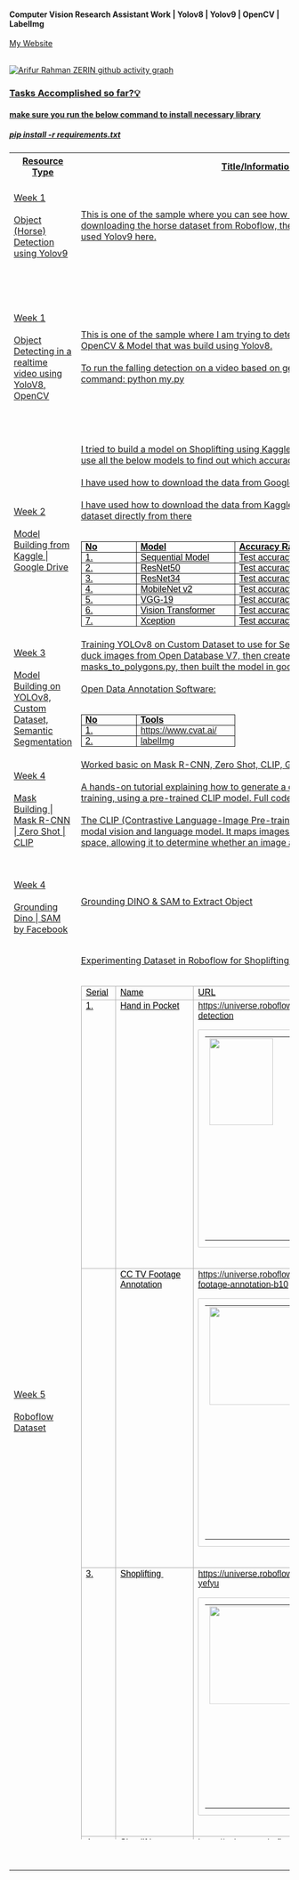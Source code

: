 #### Computer Vision Research Assistant Work | Yolov8 | Yolov9 | OpenCV | LabelImg 

<a href = "https://www.arzerin.com/">My Website<br><br>


![Arifur Rahman ZERIN github activity graph](https://github-readme-activity-graph.vercel.app/graph?username=arzerin&bg_color=FFFFFF&color=111F68&line=111F68)

<h3>Tasks Accomplished so far?💡</h3>

<h4>make sure you run the below command to install necessary library</h4>
<h5>pip install -r requirements.txt</h5>
<table width="100%">
    <tr>
        <th>Resource Type</th>
        <th width="60%">Title/Information/CodeLink</th>
        <th>Link</th>
    </tr>
    <tr>
        <td>Week 1 <br/><br/> Object (Horse) Detection using Yolov9</td>
        <td  width="60%">This is one of the sample where you can see how I am trying to detect horses after downloading the horse dataset from Roboflow, then finding the horses in the video. I have used Yolov9 here.</td>
        <td>
            Google Colab <a href="https://colab.research.google.com/drive/1OvNOCwxixmEqlUH4Q4O2Q04q6nQtt4Qp?usp=sharing">Online</a> | <a href="week1/yolov9_object(horse)_detection.ipynb">Local</a> <br/><br/>
            <a href="https://universe.roboflow.com/saban-ne0tf/horse-jehyp">Roboflow Dataset of Horse</a>    
        </td>
    </tr>

   <tr>
        <td>Week 1 <br/><br/> Object Detecting in a realtime video using YoloV8, OpenCV</td>
        <td  width="60%">
                This is one of the sample where I am trying to detect falling person in a realtime video using OpenCV & Model that was build using Yolov8. <br/><br/>
                To run the falling detection on a video based on generated model you wil have to run the command: python my.py
        </td>
        <td>
            Google Colab <a href="https://colab.research.google.com/drive/1T0iTyWsMz6o_43sQhm3EvqVykpELRUDJ?usp=sharing"> Online </a> | <a href="week1/yolov8_person_fall_detection.ipynb"> Local </a> <br/><br/>
            <a href="https://universe.roboflow.com/roboflow-universe-projects/fall-detection-ca3o8">Roboflow Dataset of Falling Person </a>    <br/><br/>
            <a href="week1/my.py">python my.py</a><br/><br/>
            <a href="week1/fall.mp4">Falling Video</a>
        </td>
    </tr>
    <tr>
        <td>Week 2 <br/><br/> Model Building from Kaggle | Google Drive</td>
        <td  width="60%">
            I tried to build a model on Shoplifting using Kaggle UCF crime dataset on Shoplifting, I tried to use all the below models to find out which accuracy is good enough. <br/> <br/>
            I have used how to download the data from Google Drive if applicable. <br/> <br/>
            I have used how to download the data from Kaggle also to Google Colab as well to load the dataset directly from there <br/> <br/>
            <table style="border-collapse:collapse; border-spacing:0px; box-sizing:border-box"><tbody><tr><td style="border-width:1pt; border-style:solid; border-color:initial; padding:0in 5.4pt; vertical-align:top; width:62.75pt"><div style="margin:0in; font-family:Aptos,Aptos_EmbeddedFont,Aptos_MSFontService,Calibri,Helvetica,sans-serif; font-size:12pt; color:rgb(0,0,0)"><b>No</b></div></td><td style="border-top:1pt solid; border-right:1pt solid; border-bottom:1pt solid; padding:0in 5.4pt; vertical-align:top; width:121.5pt"><div style="margin:0in; font-family:Aptos,Aptos_EmbeddedFont,Aptos_MSFontService,Calibri,Helvetica,sans-serif; font-size:12pt; color:rgb(0,0,0)"><b>Model</b></div></td><td style="border-top:1pt solid; border-right:1pt solid; border-bottom:1pt solid; padding:0in 5.4pt; vertical-align:top; width:230.6pt"><div style="margin:0in; font-family:Aptos,Aptos_EmbeddedFont,Aptos_MSFontService,Calibri,Helvetica,sans-serif; font-size:12pt; color:rgb(0,0,0)"><b>Accuracy Rate</b></div></td></tr><tr><td style="border-right:1pt solid; border-bottom:1pt solid; border-left:1pt solid; padding:0in 5.4pt; vertical-align:top; width:62.75pt"><div style="margin:0in; font-family:Aptos,Aptos_EmbeddedFont,Aptos_MSFontService,Calibri,Helvetica,sans-serif; font-size:12pt; color:rgb(0,0,0)">1.</div></td><td style="border-right:1pt solid; border-bottom:1pt solid; padding:0in 5.4pt; vertical-align:top; width:121.5pt"><div style="margin:0in; font-family:Aptos,Aptos_EmbeddedFont,Aptos_MSFontService,Calibri,Helvetica,sans-serif; font-size:12pt; color:rgb(0,0,0)">Sequential Model</div></td><td style="border-right:1pt solid; border-bottom:1pt solid; padding:0in 5.4pt; vertical-align:top; width:230.6pt"><div style="margin:0in; font-family:Aptos,Aptos_EmbeddedFont,Aptos_MSFontService,Calibri,Helvetica,sans-serif; font-size:12pt; color:rgb(0,0,0)">Test accuracy: 0.5289999842643738</div></td></tr><tr><td style="border-right:1pt solid; border-bottom:1pt solid; border-left:1pt solid; padding:0in 5.4pt; vertical-align:top; width:62.75pt"><div style="margin:0in; font-family:Aptos,Aptos_EmbeddedFont,Aptos_MSFontService,Calibri,Helvetica,sans-serif; font-size:12pt; color:rgb(0,0,0)">2.</div></td><td style="border-right:1pt solid; border-bottom:1pt solid; padding:0in 5.4pt; vertical-align:top; width:121.5pt"><div style="margin:0in; font-family:Aptos,Aptos_EmbeddedFont,Aptos_MSFontService,Calibri,Helvetica,sans-serif; font-size:12pt; color:rgb(0,0,0)">ResNet50</div></td><td style="border-right:1pt solid; border-bottom:1pt solid; padding:0in 5.4pt; vertical-align:top; width:230.6pt"><div style="margin:0in; font-family:Aptos,Aptos_EmbeddedFont,Aptos_MSFontService,Calibri,Helvetica,sans-serif; font-size:12pt; color:rgb(0,0,0)">Test accuracy: 0.7480230331420898</div></td></tr><tr><td style="border-right:1pt solid; border-bottom:1pt solid; border-left:1pt solid; padding:0in 5.4pt; vertical-align:top; width:62.75pt"><div style="margin:0in; font-family:Aptos,Aptos_EmbeddedFont,Aptos_MSFontService,Calibri,Helvetica,sans-serif; font-size:12pt; color:rgb(0,0,0)">3.</div></td><td style="border-right:1pt solid; border-bottom:1pt solid; padding:0in 5.4pt; vertical-align:top; width:121.5pt"><div style="margin:0in; font-family:Aptos,Aptos_EmbeddedFont,Aptos_MSFontService,Calibri,Helvetica,sans-serif; font-size:12pt; color:rgb(0,0,0)">ResNet34</div></td><td style="border-right:1pt solid; border-bottom:1pt solid; padding:0in 5.4pt; vertical-align:top; width:230.6pt"><div style="margin:0in; font-family:Aptos,Aptos_EmbeddedFont,Aptos_MSFontService,Calibri,Helvetica,sans-serif; font-size:12pt; color:rgb(0,0,0)">Test accuracy: 0.9029507040977478</div></td></tr><tr><td style="border-right:1pt solid; border-bottom:1pt solid; border-left:1pt solid; padding:0in 5.4pt; vertical-align:top; width:62.75pt"><div style="margin:0in; font-family:Aptos,Aptos_EmbeddedFont,Aptos_MSFontService,Calibri,Helvetica,sans-serif; font-size:12pt; color:rgb(0,0,0)">4.</div></td><td style="border-right:1pt solid; border-bottom:1pt solid; padding:0in 5.4pt; vertical-align:top; width:121.5pt"><div style="margin:0in; font-family:Aptos,Aptos_EmbeddedFont,Aptos_MSFontService,Calibri,Helvetica,sans-serif; font-size:12pt; color:rgb(0,0,0)">MobileNet v2</div></td><td style="border-right:1pt solid; border-bottom:1pt solid; padding:0in 5.4pt; vertical-align:top; width:230.6pt"><div style="margin:0in; font-family:Aptos,Aptos_EmbeddedFont,Aptos_MSFontService,Calibri,Helvetica,sans-serif; font-size:12pt; color:rgb(0,0,0)">Test accuracy: 0.8169498443603516</div></td></tr><tr><td style="border-right:1pt solid; border-bottom:1pt solid; border-left:1pt solid; padding:0in 5.4pt; vertical-align:top; width:62.75pt"><div style="margin:0in; font-family:Aptos,Aptos_EmbeddedFont,Aptos_MSFontService,Calibri,Helvetica,sans-serif; font-size:12pt; color:rgb(0,0,0)">5.</div></td><td style="border-right:1pt solid; border-bottom:1pt solid; padding:0in 5.4pt; vertical-align:top; width:121.5pt"><div style="margin:0in; font-family:Aptos,Aptos_EmbeddedFont,Aptos_MSFontService,Calibri,Helvetica,sans-serif; font-size:12pt; color:rgb(0,0,0)">VGG-19</div></td><td style="border-right:1pt solid; border-bottom:1pt solid; padding:0in 5.4pt; vertical-align:top; width:230.6pt"><div style="margin:0in; font-family:Aptos,Aptos_EmbeddedFont,Aptos_MSFontService,Calibri,Helvetica,sans-serif; font-size:12pt; color:rgb(0,0,0)">Test accuracy: 0.8642555475234985</div></td></tr><tr><td style="border-right:1pt solid; border-bottom:1pt solid; border-left:1pt solid; padding:0in 5.4pt; vertical-align:top; width:62.75pt"><div style="margin:0in; font-family:Aptos,Aptos_EmbeddedFont,Aptos_MSFontService,Calibri,Helvetica,sans-serif; font-size:12pt; color:rgb(0,0,0)">6.</div></td><td style="border-right:1pt solid; border-bottom:1pt solid; padding:0in 5.4pt; vertical-align:top; width:121.5pt"><div style="margin:0in; font-family:Aptos,Aptos_EmbeddedFont,Aptos_MSFontService,Calibri,Helvetica,sans-serif; font-size:12pt; color:rgb(0,0,0)">Vision Transformer</div></td><td style="border-right:1pt solid; border-bottom:1pt solid; padding:0in 5.4pt; vertical-align:top; width:230.6pt"><div style="margin:0in; font-family:Aptos,Aptos_EmbeddedFont,Aptos_MSFontService,Calibri,Helvetica,sans-serif; font-size:12pt; color:rgb(0,0,0)">Test accuracy: 0.6870043873786926</div></td></tr><tr><td style="border-right:1pt solid; border-bottom:1pt solid; border-left:1pt solid; padding:0in 5.4pt; vertical-align:top; width:62.75pt"><div style="margin:0in; font-family:Aptos,Aptos_EmbeddedFont,Aptos_MSFontService,Calibri,Helvetica,sans-serif; font-size:12pt; color:rgb(0,0,0)">7.</div></td><td style="border-right:1pt solid; border-bottom:1pt solid; padding:0in 5.4pt; vertical-align:top; width:121.5pt"><div style="margin:0in; font-family:Aptos,Aptos_EmbeddedFont,Aptos_MSFontService,Calibri,Helvetica,sans-serif; font-size:12pt; color:rgb(0,0,0)">Xception</div></td><td style="border-right:1pt solid; border-bottom:1pt solid; padding:0in 5.4pt; vertical-align:top; width:230.6pt"><div style="margin:0in; font-family:Aptos,Aptos_EmbeddedFont,Aptos_MSFontService,Calibri,Helvetica,sans-serif; font-size:12pt; color:rgb(0,0,0)">Test accuracy: 0.8287661075592041</div></td></tr></tbody></table>
        </td>
        <td>
            Google Colab <a href="https://colab.research.google.com/drive/1UmGxudtekoUtW5GMG2hoqPmG9KnE2kPz?usp=sharing">Online</a> |  <a href="week2/person_picking_up2.ipynb"> Local </a> <br/><br/>
            <a href="https://www.kaggle.com/datasets/odins0n/ucf-crime-dataset">Kaggle Dataset</a>    
        </td>
    </tr>
    <tr>
        <td>Week 3 <br/><br/> Model Building on YOLOv8, Custom Dataset, Semantic Segmentation</td>
        <td  width="60%">
                Training YOLOv8 on Custom Dataset to use for Semantic Segmentation, tried to download all duck images from Open Database V7, 
                then created label from mask datasets using <a href="week3/masks_to_polygons.py">masks_to_polygons.py</a>, then built the model in google colab <br/><br/>
            Open Data Annotation Software: <br/> <br/>
            <table style="border-collapse:collapse; border-spacing:0px; box-sizing:border-box"><tbody><tr><td style="border-width:1pt; border-style:solid; border-color:initial; padding:0in 5.4pt; vertical-align:top; width:62.75pt"><div style="margin:0in; font-family:Aptos,Aptos_EmbeddedFont,Aptos_MSFontService,Calibri,Helvetica,sans-serif; font-size:12pt; color:rgb(0,0,0)"><b>No</b></div></td><td style="border-top:1pt solid; border-right:1pt solid; border-bottom:1pt solid; padding:0in 5.4pt; vertical-align:top; width:121.5pt"><div style="margin:0in; font-family:Aptos,Aptos_EmbeddedFont,Aptos_MSFontService,Calibri,Helvetica,sans-serif; font-size:12pt; color:rgb(0,0,0)"><b>Tools</b></div></td></tr><tr><td style="border-right:1pt solid; border-bottom:1pt solid; border-left:1pt solid; padding:0in 5.4pt; vertical-align:top; width:62.75pt"><div style="margin:0in; font-family:Aptos,Aptos_EmbeddedFont,Aptos_MSFontService,Calibri,Helvetica,sans-serif; font-size:12pt; color:rgb(0,0,0)">1.</div></td><td style="border-right:1pt solid; border-bottom:1pt solid; padding:0in 5.4pt; vertical-align:top; width:121.5pt"><div style="margin:0in; font-family:Aptos,Aptos_EmbeddedFont,Aptos_MSFontService,Calibri,Helvetica,sans-serif; font-size:12pt; color:rgb(0,0,0)"><a href="https://www.cvat.ai/">https://www.cvat.ai/</a></div></td></tr><tr><td style="border-right:1pt solid; border-bottom:1pt solid; border-left:1pt solid; padding:0in 5.4pt; vertical-align:top; width:62.75pt"><div style="margin:0in; font-family:Aptos,Aptos_EmbeddedFont,Aptos_MSFontService,Calibri,Helvetica,sans-serif; font-size:12pt; color:rgb(0,0,0)">2.</div></td><td style="border-right:1pt solid; border-bottom:1pt solid; padding:0in 5.4pt; vertical-align:top; width:121.5pt"><div style="margin:0in; font-family:Aptos,Aptos_EmbeddedFont,Aptos_MSFontService,Calibri,Helvetica,sans-serif; font-size:12pt; color:rgb(0,0,0)"><a href="https://github.com/HumanSignal/labelImg">labelImg</a></div></td></tr></tr></tbody></table>
        </td>
        <td>
            Google Colab <a href="https://drive.google.com/file/d/1s6Y-_k_SrVg2h3vu_Y2FpTFsdmka_dNZ/view?usp=sharing">Online</a> | <a href="week3/Download_Data_Semantic_Segmentation_Open_Images_Dataset.ipynb"> Local </a> <br/><br/>
            <a href="https://storage.googleapis.com/openimages/web/index.html">Open Database V7 (duck)</a>    <br/><br/>
        </td>
    </tr>
    <tr>
        <td>Week 4 <br/><br/> Mask Building | Mask R-CNN | Zero Shot | CLIP</td>
        <td  width="60%">
            Worked basic on Mask R-CNN, Zero Shot, CLIP, Grounding Dino, SAM by Facebook.<br/> <br/>
            A hands-on tutorial explaining how to generate a custom Zero-Shot image classifier without training, using a pre-trained CLIP model. Full code included.<br/><br/>
            The CLIP (Contrastive Language-Image Pre-training) model, developed by OpenAI, is a multi-modal vision and language model. It maps images and text descriptions to the same latent space, allowing it to determine whether an image and description match.<br/><br/>
        </td>
        <td>
            <a href="https://colab.research.google.com/drive/1FnQXx6vtefS59mYi_TrEgc9NlvnfLoSR?usp=sharing">Google Colab  Online</a><br/><br/>  <a href="week4/ZeroShot_Clip.ipynb">Google Colab Local</a> <br/><br/>
        </td>
    </tr>
    <tr>
        <td>Week 4 <br/><br/> Grounding Dino | SAM by Facebook</td>
        <td  width="60%">
            Grounding DINO & SAM to Extract Object<br/><br/>
        </td>
        <td>
            <a href="https://colab.research.google.com/drive/1SrpPs9YkNWnt7vZFM0VPUYgTdW3KRyPf?usp=sharing">Google Colab Online</a><br/><br/>  <a href="week4/MyGrounding_DINO_&_SAM_to_Extract_Object.ipynb">Google Colab Local</a> <br/><br/>
        </td>
    </tr>
    <tr>
        <td>Week 5 <br/><br/> Roboflow Dataset</td>
        <td  width="60%">
            Experimenting Dataset in Roboflow for Shoplifting Project <br/><br/>
            <table style="width: 716.992px; height: 1569px; box-sizing: border-box; border-collapse: collapse; border-spacing: 0px; transform: scale(0.977685, 0.977685); transform-origin: left top;" data-editing-info="{&quot;topBorderColor&quot;:&quot;#ABABAB&quot;,&quot;bottomBorderColor&quot;:&quot;#ABABAB&quot;,&quot;verticalBorderColor&quot;:&quot;#ABABAB&quot;,&quot;hasHeaderRow&quot;:false,&quot;hasFirstColumn&quot;:false,&quot;hasBandedRows&quot;:false,&quot;hasBandedColumns&quot;:false,&quot;bgColorEven&quot;:null,&quot;bgColorOdd&quot;:&quot;#ABABAB20&quot;,&quot;headerRowColor&quot;:&quot;#ABABAB&quot;,&quot;tableBorderFormat&quot;:0,&quot;verticalAlign&quot;:&quot;top&quot;}" id="x_table_0" min-scale="0.9776847977684798"><tbody><tr><td style="width:63.1562px; height:22.5px; border-width:1px; border-style:solid; border-color:rgb(171,171,171); vertical-align:top; word-break:break-word; box-sizing:border-box"><div style="font-family:Aptos,Aptos_EmbeddedFont,Aptos_MSFontService,Calibri,Helvetica,sans-serif; font-size:12pt; color:rgb(0,0,0)" class="x_elementToProof">Serial</div></td><td style="width:143.289px; height:22.5px; border-width:1px; border-style:solid; border-color:rgb(171,171,171); vertical-align:top; word-break:break-word; box-sizing:border-box"><div style="font-family:Aptos,Aptos_EmbeddedFont,Aptos_MSFontService,Calibri,Helvetica,sans-serif; font-size:12pt; color:rgb(0,0,0)" class="x_elementToProof">Name</div></td><td style="width:509.547px; height:22.5px; border-width:1px; border-style:solid; border-color:rgb(171,171,171); vertical-align:top; word-break:break-word; box-sizing:border-box"><div style="font-family:Aptos,Aptos_EmbeddedFont,Aptos_MSFontService,Calibri,Helvetica,sans-serif; font-size:12pt; color:rgb(0,0,0)" class="x_elementToProof">URL</div></td></tr><tr><td style="width:63.1562px; height:385px; border-width:1px; border-style:solid; border-color:rgb(171,171,171); vertical-align:top; word-break:break-word; box-sizing:border-box"><div style="font-family:Aptos,Aptos_EmbeddedFont,Aptos_MSFontService,Calibri,Helvetica,sans-serif; font-size:12pt; color:rgb(0,0,0)" class="x_elementToProof">1.</div></td><td style="width:143.289px; height:385px; border-width:1px; border-style:solid; border-color:rgb(171,171,171); vertical-align:top; word-break:break-word; box-sizing:border-box"><div style="font-family:Aptos,Aptos_EmbeddedFont,Aptos_MSFontService,Calibri,Helvetica,sans-serif; font-size:12pt; color:rgb(0,0,0)" class="x_elementToProof">Hand in Pocket</div></td><td style="width:509.547px; height:385px; border-width:1px; border-style:solid; border-color:rgb(171,171,171); vertical-align:top; word-break:break-word; box-sizing:border-box"><div style="font-family:Aptos,Aptos_EmbeddedFont,Aptos_MSFontService,Calibri,Helvetica,sans-serif; font-size:12pt; color:rgb(0,0,0)" class="x_elementToProof"><a class="x_OWAAutoLink" id="LPlnk" data-auth="NotApplicable" rel="noopener noreferrer" target="_blank" href="https://universe.roboflow.com/amar-agnihotri/hand-in-pocket-detection" data-linkindex="0">https://universe.roboflow.com/amar-agnihotri/hand-in-pocket-detection</a></div><div class="x__Entity x__EType_OWALinkPreview x__EId_OWALinkPreview x__EReadonly_1"><div style="width: 100%; margin-top: 16px; margin-bottom: 16px; max-width: 800px; min-width: 424px; position: relative;" class="x_LPBorder839759" id="LPBorder_GTaHR0cHM6Ly91bml2ZXJzZS5yb2JvZmxvdy5jb20vYW1hci1hZ25paG90cmkvaGFuZC1pbi1wb2NrZXQtZGV0ZWN0aW9u"><table style="padding:12px 36px 12px 12px; width:100%; border-width:1px; border-style:solid; border-color:rgb(200,200,200); border-radius:2px" role="presentation" id="LPContainer839759"><tbody><tr style="border-spacing:0px" valign="top"><td><div style="margin-right: 12px; height: 160px; overflow: hidden; width: 240px; position: relative;" id="LPImageContainer839759"><a id="LPImageAnchor839759" data-auth="NotApplicable" rel="noopener noreferrer" target="_blank" href="https://universe.roboflow.com/amar-agnihotri/hand-in-pocket-detection" data-linkindex="1"><img style="display:block" width="117" height="160" alt="" id="LPThumbnailImageId839759" src="https://source.roboflow.com/jVesli0eaEMJA1DMIEJ0k6euuoq2/02T0fwTQ2EWnx6GysrGc/original.jpg" data-imagetype="External"></a></div></td><td style="width:100%"><div style="font-size:21px; font-weight:300; margin-right:8px; font-family:wf_segoe-ui_light,&quot;Segoe UI Light&quot;,&quot;Segoe WP Light&quot;,&quot;Segoe UI&quot;,&quot;Segoe WP&quot;,Tahoma,Arial,sans-serif; margin-bottom:12px" id="LPTitle839759"><a style="text-decoration:none" id="LPUrlAnchor839759" data-auth="NotApplicable" rel="noopener noreferrer" target="_blank" href="https://universe.roboflow.com/amar-agnihotri/hand-in-pocket-detection" data-linkindex="2">hand in pocket detection Object Detection Dataset and Pre-Trained Model by Amar Agnihotri</a></div><div style="font-size:14px; max-height:100px; color:rgb(102,102,102); font-family:wf_segoe-ui_normal,&quot;Segoe UI&quot;,&quot;Segoe WP&quot;,Tahoma,Arial,sans-serif; margin-bottom:12px; margin-right:8px; overflow:hidden" id="LPDescription839759">934 open source hand_in_pocket images plus a pre-trained hand in pocket detection model and API. Created by Amar Agnihotri</div><div style="font-size:14px; font-weight:400; color:rgb(166,166,166); font-family:wf_segoe-ui_normal,&quot;Segoe UI&quot;,&quot;Segoe WP&quot;,Tahoma,Arial,sans-serif" id="LPMetadata839759">universe.roboflow.com</div></td></tr></tbody></table></div></div><div style="font-family:Aptos,Aptos_EmbeddedFont,Aptos_MSFontService,Calibri,Helvetica,sans-serif; font-size:12pt; color:rgb(0,0,0)"><br></div></td></tr><tr><td style="width:63.1562px; height:445px; border-width:1px; border-style:solid; border-color:rgb(171,171,171); vertical-align:top; word-break:break-word; box-sizing:border-box"><div style="font-family:Aptos,Aptos_EmbeddedFont,Aptos_MSFontService,Calibri,Helvetica,sans-serif; font-size:12pt; color:rgb(0,0,0)"><br></div></td><td style="width:143.289px; height:445px; border-width:1px; border-style:solid; border-color:rgb(171,171,171); vertical-align:top; word-break:break-word; box-sizing:border-box"><div style="font-family:Aptos,Aptos_EmbeddedFont,Aptos_MSFontService,Calibri,Helvetica,sans-serif; font-size:12pt; color:rgb(0,0,0)" class="x_elementToProof">CC TV Footage Annotation</div></td><td style="width:509.547px; height:445px; border-width:1px; border-style:solid; border-color:rgb(171,171,171); vertical-align:top; word-break:break-word; box-sizing:border-box"><div style="font-family:Aptos,Aptos_EmbeddedFont,Aptos_MSFontService,Calibri,Helvetica,sans-serif; font-size:12pt; color:rgb(0,0,0)" class="x_elementToProof"><a class="x_OWAAutoLink" id="LPlnk" data-auth="NotApplicable" rel="noopener noreferrer" target="_blank" href="https://universe.roboflow.com/cc-tv-footage-annotation-b10/cc-tv-footage-annotation-b10" data-linkindex="3">https://universe.roboflow.com/cc-tv-footage-annotation-b10/cc-tv-footage-annotation-b10</a></div><div class="x__Entity x__EType_OWALinkPreview x__EId_OWALinkPreview_1 x__EReadonly_1"><div style="width: 100%; margin-top: 16px; margin-bottom: 16px; max-width: 800px; min-width: 424px; position: relative;" class="x_LPBorder929062" id="LPBorder_GTaHR0cHM6Ly91bml2ZXJzZS5yb2JvZmxvdy5jb20vY2MtdHYtZm9vdGFnZS1hbm5vdGF0aW9uLWIxMC9jYy10di1mb290YWdlLWFubm90YXRpb24tYjEw"><table style="padding:12px 36px 12px 12px; width:100%; border-width:1px; border-style:solid; border-color:rgb(200,200,200); border-radius:2px" role="presentation" id="LPContainer929062"><tbody><tr style="border-spacing:0px" valign="top"><td><div style="margin-right: 12px; height: 180px; overflow: hidden; width: 240px; position: relative;" id="LPImageContainer929062"><a id="LPImageAnchor929062" data-auth="NotApplicable" rel="noopener noreferrer" target="_blank" href="https://universe.roboflow.com/cc-tv-footage-annotation-b10/cc-tv-footage-annotation-b10" data-linkindex="4"><img style="display:block" width="240" height="180" alt="" id="LPThumbnailImageId929062" src="https://source.roboflow.com/UMfgsOWfk5NZ8jjxgiUkZ992CLL2/Hs9MzNVq3DSHarKaZpuu/original.jpg" data-imagetype="External"></a></div></td><td style="width:100%"><div style="font-size:21px; font-weight:300; margin-right:8px; font-family:wf_segoe-ui_light,&quot;Segoe UI Light&quot;,&quot;Segoe WP Light&quot;,&quot;Segoe UI&quot;,&quot;Segoe WP&quot;,Tahoma,Arial,sans-serif; margin-bottom:12px" id="LPTitle929062"><a style="text-decoration:none" id="LPUrlAnchor929062" data-auth="NotApplicable" rel="noopener noreferrer" target="_blank" href="https://universe.roboflow.com/cc-tv-footage-annotation-b10/cc-tv-footage-annotation-b10" data-linkindex="5">CC TV Footage Annotation B10 Object Detection Dataset and Pre-Trained Model by CC TV Footage Annotation B10</a></div><div style="font-size:14px; max-height:100px; color:rgb(102,102,102); font-family:wf_segoe-ui_normal,&quot;Segoe UI&quot;,&quot;Segoe WP&quot;,Tahoma,Arial,sans-serif; margin-bottom:12px; margin-right:8px; overflow:hidden" id="LPDescription929062">2988 open source regular images plus a pre-trained CC TV Footage Annotation B10 model and API. Created by CC TV Footage Annotation B10</div><div style="font-size:14px; font-weight:400; color:rgb(166,166,166); font-family:wf_segoe-ui_normal,&quot;Segoe UI&quot;,&quot;Segoe WP&quot;,Tahoma,Arial,sans-serif" id="LPMetadata929062">universe.roboflow.com</div></td></tr></tbody></table></div></div><div style="font-family:Aptos,Aptos_EmbeddedFont,Aptos_MSFontService,Calibri,Helvetica,sans-serif; font-size:12pt; color:rgb(0,0,0)"><br></div></td></tr><tr><td style="width:63.1562px; height:359.5px; border-width:1px; border-style:solid; border-color:rgb(171,171,171); vertical-align:top; word-break:break-word; box-sizing:border-box"><div style="font-family:Aptos,Aptos_EmbeddedFont,Aptos_MSFontService,Calibri,Helvetica,sans-serif; font-size:12pt; color:rgb(0,0,0)" class="x_elementToProof">3.</div></td><td style="width:143.289px; height:359.5px; border-width:1px; border-style:solid; border-color:rgb(171,171,171); vertical-align:top; word-break:break-word; box-sizing:border-box"><div style="font-family:Aptos,Aptos_EmbeddedFont,Aptos_MSFontService,Calibri,Helvetica,sans-serif; font-size:12pt; color:rgb(0,0,0)" class="x_elementToProof">Shoplifting&nbsp;</div></td><td style="width:509.547px; height:359.5px; border-width:1px; border-style:solid; border-color:rgb(171,171,171); vertical-align:top; word-break:break-word; box-sizing:border-box"><div style="font-family:Aptos,Aptos_EmbeddedFont,Aptos_MSFontService,Calibri,Helvetica,sans-serif; font-size:12pt; color:rgb(0,0,0)" class="x_elementToProof"><a class="x_OWAAutoLink" id="LPlnk" data-auth="NotApplicable" rel="noopener noreferrer" target="_blank" href="https://universe.roboflow.com/university-of-boumerdes/shoplifting-yefyu" data-linkindex="6">https://universe.roboflow.com/university-of-boumerdes/shoplifting-yefyu</a></div><div class="x__Entity x__EType_OWALinkPreview x__EId_OWALinkPreview_2 x__EReadonly_1"><div style="width: 100%; margin-top: 16px; margin-bottom: 16px; max-width: 800px; min-width: 424px; position: relative;" class="x_LPBorder227125" id="LPBorder_GTaHR0cHM6Ly91bml2ZXJzZS5yb2JvZmxvdy5jb20vdW5pdmVyc2l0eS1vZi1ib3VtZXJkZXMvc2hvcGxpZnRpbmcteWVmeXU."><table style="padding:12px 36px 12px 12px; width:100%; border-width:1px; border-style:solid; border-color:rgb(200,200,200); border-radius:2px" role="presentation" id="LPContainer227125"><tbody><tr style="border-spacing:0px" valign="top"><td><div style="margin-right: 12px; height: 180px; overflow: hidden; width: 240px; position: relative;" id="LPImageContainer227125"><a id="LPImageAnchor227125" data-auth="NotApplicable" rel="noopener noreferrer" target="_blank" href="https://universe.roboflow.com/university-of-boumerdes/shoplifting-yefyu" data-linkindex="7"><img style="display:block" width="240" height="180" alt="" id="LPThumbnailImageId227125" src="https://source.roboflow.com/rezDlFX6PwdR6xFFJE0LLGDnYbn1/juNUSfgC2cDs7J52VmPS/original.jpg" data-imagetype="External"></a></div></td><td style="width:100%"><div style="font-size:21px; font-weight:300; margin-right:8px; font-family:wf_segoe-ui_light,&quot;Segoe UI Light&quot;,&quot;Segoe WP Light&quot;,&quot;Segoe UI&quot;,&quot;Segoe WP&quot;,Tahoma,Arial,sans-serif; margin-bottom:12px" id="LPTitle227125"><a style="text-decoration:none" id="LPUrlAnchor227125" data-auth="NotApplicable" rel="noopener noreferrer" target="_blank" href="https://universe.roboflow.com/university-of-boumerdes/shoplifting-yefyu" data-linkindex="8">shoplifting Object Detection Dataset and Pre-Trained Model by university of boumerdes</a></div><div style="font-size:14px; max-height:100px; color:rgb(102,102,102); font-family:wf_segoe-ui_normal,&quot;Segoe UI&quot;,&quot;Segoe WP&quot;,Tahoma,Arial,sans-serif; margin-bottom:12px; margin-right:8px; overflow:hidden" id="LPDescription227125">8395 open source steal-notsteal images plus a pre-trained shoplifting model and API. Created by university of boumerdes</div><div style="font-size:14px; font-weight:400; color:rgb(166,166,166); font-family:wf_segoe-ui_normal,&quot;Segoe UI&quot;,&quot;Segoe WP&quot;,Tahoma,Arial,sans-serif" id="LPMetadata227125">universe.roboflow.com</div></td></tr></tbody></table></div></div><div style="font-family:Aptos,Aptos_EmbeddedFont,Aptos_MSFontService,Calibri,Helvetica,sans-serif; font-size:12pt; color:rgb(0,0,0)"><br></div></td></tr><tr><td style="width:63.1562px; height:266px; border-width:1px; border-style:solid; border-color:rgb(171,171,171); vertical-align:top; word-break:break-word; box-sizing:border-box"><div style="font-family:Aptos,Aptos_EmbeddedFont,Aptos_MSFontService,Calibri,Helvetica,sans-serif; font-size:12pt; color:rgb(0,0,0)" class="x_elementToProof">4.</div></td><td style="width:143.289px; height:266px; border-width:1px; border-style:solid; border-color:rgb(171,171,171); vertical-align:top; word-break:break-word; box-sizing:border-box"><div style="font-family:Aptos,Aptos_EmbeddedFont,Aptos_MSFontService,Calibri,Helvetica,sans-serif; font-size:12pt; color:rgb(0,0,0)" class="x_elementToProof">Shoplifting</div></td><td style="width:509.547px; height:266px; border-width:1px; border-style:solid; border-color:rgb(171,171,171); vertical-align:top; word-break:break-word; box-sizing:border-box"><div style="font-family:Aptos,Aptos_EmbeddedFont,Aptos_MSFontService,Calibri,Helvetica,sans-serif; font-size:12pt; color:rgb(0,0,0)" class="x_elementToProof"><a class="x_OWAAutoLink" id="LPlnk" data-auth="NotApplicable" rel="noopener noreferrer" target="_blank" href="https://universe.roboflow.com/softvision-africa/geste-de-vole" data-linkindex="9">https://universe.roboflow.com/softvision-africa/geste-de-vole</a></div><div class="x__Entity x__EType_OWALinkPreview x__EId_OWALinkPreview_3 x__EReadonly_1"><div style="width: 100%; margin-top: 16px; margin-bottom: 16px; max-width: 800px; min-width: 424px; position: relative;" class="x_LPBorder731219" id="LPBorder_GTaHR0cHM6Ly91bml2ZXJzZS5yb2JvZmxvdy5jb20vc29mdHZpc2lvbi1hZnJpY2EvZ2VzdGUtZGUtdm9sZQ.."><table style="padding:12px 36px 12px 12px; width:100%; border-width:1px; border-style:solid; border-color:rgb(200,200,200); border-radius:2px" role="presentation" id="LPContainer731219"><tbody><tr style="border-spacing:0px" valign="top"><td><div style="margin-right: 12px; height: 160px; overflow: hidden; position: relative;" id="LPImageContainer731219"><a id="LPImageAnchor731219" data-auth="NotApplicable" rel="noopener noreferrer" target="_blank" href="https://universe.roboflow.com/softvision-africa/geste-de-vole" data-linkindex="10"><img style="display:block" width="160" height="160" alt="" id="LPThumbnailImageId731219" src="https://source.roboflow.com/rYawtRpBFADET234nUgr/LSdMRbLfxrQ76AibNhIU/original.jpg" data-imagetype="External"></a></div></td><td style="width:100%"><div style="font-size:21px; font-weight:300; margin-right:8px; font-family:wf_segoe-ui_light,&quot;Segoe UI Light&quot;,&quot;Segoe WP Light&quot;,&quot;Segoe UI&quot;,&quot;Segoe WP&quot;,Tahoma,Arial,sans-serif; margin-bottom:12px" id="LPTitle731219"><a style="text-decoration:none" id="LPUrlAnchor731219" data-auth="NotApplicable" rel="noopener noreferrer" target="_blank" href="https://universe.roboflow.com/softvision-africa/geste-de-vole" data-linkindex="11">geste de vole Object Detection Dataset by softvision africa</a></div><div style="font-size:14px; max-height:100px; color:rgb(102,102,102); font-family:wf_segoe-ui_normal,&quot;Segoe UI&quot;,&quot;Segoe WP&quot;,Tahoma,Arial,sans-serif; margin-bottom:12px; margin-right:8px; overflow:hidden" id="LPDescription731219">61 open source voleur images. geste de vole dataset by softvision africa</div><div style="font-size:14px; font-weight:400; color:rgb(166,166,166); font-family:wf_segoe-ui_normal,&quot;Segoe UI&quot;,&quot;Segoe WP&quot;,Tahoma,Arial,sans-serif" id="LPMetadata731219">universe.roboflow.com</div></td></tr></tbody></table></div></div><div style="font-family:Aptos,Aptos_EmbeddedFont,Aptos_MSFontService,Calibri,Helvetica,sans-serif; font-size:12pt; color:rgb(0,0,0)"><br></div></td></tr><tr><td style="width:63.1562px; height:22.5px; border-width:1px; border-style:solid; border-color:rgb(171,171,171); vertical-align:top; word-break:break-word; box-sizing:border-box"><div style="font-family:Aptos,Aptos_EmbeddedFont,Aptos_MSFontService,Calibri,Helvetica,sans-serif; font-size:12pt; color:rgb(0,0,0)" class="x_elementToProof">5.</div></td><td style="width:143.289px; height:22.5px; border-width:1px; border-style:solid; border-color:rgb(171,171,171); vertical-align:top; word-break:break-word; box-sizing:border-box"><div style="font-family:Aptos,Aptos_EmbeddedFont,Aptos_MSFontService,Calibri,Helvetica,sans-serif; font-size:12pt; color:rgb(0,0,0)" class="x_elementToProof">CCTV&nbsp;</div></td><td style="width:509.547px; height:22.5px; border-width:1px; border-style:solid; border-color:rgb(171,171,171); vertical-align:top; word-break:break-word; box-sizing:border-box"><div style="font-family:Aptos,Aptos_EmbeddedFont,Aptos_MSFontService,Calibri,Helvetica,sans-serif; font-size:12pt; color:rgb(0,0,0)" class="x_elementToProof"><a class="x_OWAAutoLink" id="LPlnk" data-auth="NotApplicable" rel="noopener noreferrer" target="_blank" href="https://universe.roboflow.com/cc-tv-ai-model-train/cc-tv-footage-annotation-p3" data-linkindex="12">https://universe.roboflow.com/cc-tv-ai-model-train/cc-tv-footage-annotation-p3</a></div><div class="x__Entity x__EType_OWALinkPreview x__EId_OWALinkPreview_4 x__EReadonly_1"><div style="width: 100%; margin-top: 16px; margin-bottom: 16px; max-width: 800px; min-width: 424px; position: relative;" class="x_LPBorder139259" id="LPBorder_GTaHR0cHM6Ly91bml2ZXJzZS5yb2JvZmxvdy5jb20vY2MtdHYtYWktbW9kZWwtdHJhaW4vY2MtdHYtZm9vdGFnZS1hbm5vdGF0aW9uLXAz"><table style="padding:12px 36px 12px 12px; width:100%; border-width:1px; border-style:solid; border-color:rgb(200,200,200); border-radius:2px" role="presentation" id="LPContainer139259"><tbody><tr style="border-spacing:0px" valign="top"><td><div style="margin-right: 12px; height: 135.302px; overflow: hidden; width: 240px; position: relative;" id="LPImageContainer139259"><a id="LPImageAnchor139259" data-auth="NotApplicable" rel="noopener noreferrer" target="_blank" href="https://universe.roboflow.com/cc-tv-ai-model-train/cc-tv-footage-annotation-p3" data-linkindex="13"><img style="display:block" width="240" height="135" alt="" id="LPThumbnailImageId139259" src="https://source.roboflow.com/DxZzsgkZ5scdsa1Orn4e22N4McW2/GkaPHWpKfYSe2GUqqJMU/original.jpg" data-imagetype="External"></a></div></td><td style="width:100%"><div style="font-size:21px; font-weight:300; margin-right:8px; font-family:wf_segoe-ui_light,&quot;Segoe UI Light&quot;,&quot;Segoe WP Light&quot;,&quot;Segoe UI&quot;,&quot;Segoe WP&quot;,Tahoma,Arial,sans-serif; margin-bottom:12px" id="LPTitle139259"><a style="text-decoration:none" id="LPUrlAnchor139259" data-auth="NotApplicable" rel="noopener noreferrer" target="_blank" href="https://universe.roboflow.com/cc-tv-ai-model-train/cc-tv-footage-annotation-p3" data-linkindex="14">CC TV Footage Annotation P3 Object Detection Dataset by CC TV AI Model Train</a></div><div style="font-size:14px; max-height:100px; color:rgb(102,102,102); font-family:wf_segoe-ui_normal,&quot;Segoe UI&quot;,&quot;Segoe WP&quot;,Tahoma,Arial,sans-serif; margin-bottom:12px; margin-right:8px; overflow:hidden" id="LPDescription139259">2452 open source regular-a3qs images. CC TV Footage Annotation P3 dataset by CC TV AI Model Train</div><div style="font-size:14px; font-weight:400; color:rgb(166,166,166); font-family:wf_segoe-ui_normal,&quot;Segoe UI&quot;,&quot;Segoe WP&quot;,Tahoma,Arial,sans-serif" id="LPMetadata139259">universe.roboflow.com</div></td></tr></tbody></table></div></div><div style="font-family:Aptos,Aptos_EmbeddedFont,Aptos_MSFontService,Calibri,Helvetica,sans-serif; font-size:12pt; color:rgb(0,0,0)"><br></div></td></tr><tr><td style="width:63.1562px; height:22.5px; border-width:1px; border-style:solid; border-color:rgb(171,171,171); vertical-align:top; word-break:break-word; box-sizing:border-box"><div style="font-family:Aptos,Aptos_EmbeddedFont,Aptos_MSFontService,Calibri,Helvetica,sans-serif; font-size:12pt; color:rgb(0,0,0)" class="x_elementToProof">6.</div></td><td style="width:143.289px; height:22.5px; border-width:1px; border-style:solid; border-color:rgb(171,171,171); vertical-align:top; word-break:break-word; box-sizing:border-box"><div style="font-family:Aptos,Aptos_EmbeddedFont,Aptos_MSFontService,Calibri,Helvetica,sans-serif; font-size:12pt; color:rgb(0,0,0)" class="x_elementToProof">Shoplifting</div></td><td style="width:509.547px; height:22.5px; border-width:1px; border-style:solid; border-color:rgb(171,171,171); vertical-align:top; word-break:break-word; box-sizing:border-box"><div style="font-family:Aptos,Aptos_EmbeddedFont,Aptos_MSFontService,Calibri,Helvetica,sans-serif; font-size:12pt; color:rgb(0,0,0)" class="x_elementToProof"><a class="x_OWAAutoLink" id="LPlnk" data-auth="NotApplicable" rel="noopener noreferrer" target="_blank" href="https://universe.roboflow.com/stevens-institute-of-technology-xjltl/shoplifting-detection-oxvwp" data-linkindex="15">https://universe.roboflow.com/stevens-institute-of-technology-xjltl/shoplifting-detection-oxvwp</a></div><div class="x__Entity x__EType_OWALinkPreview x__EId_OWALinkPreview_5 x__EReadonly_1"><div style="width: 100%; margin-top: 16px; margin-bottom: 16px; max-width: 800px; min-width: 424px; position: relative;" class="x_LPBorder305932" id="LPBorder_GTaHR0cHM6Ly91bml2ZXJzZS5yb2JvZmxvdy5jb20vc3RldmVucy1pbnN0aXR1dGUtb2YtdGVjaG5vbG9neS14amx0bC9zaG9wbGlmdGluZy1kZXRlY3Rpb24tb3h2d3A."><table style="padding:12px 36px 12px 12px; width:100%; border-width:1px; border-style:solid; border-color:rgb(200,200,200); border-radius:2px" role="presentation" id="LPContainer305932"><tbody><tr style="border-spacing:0px" valign="top"><td><div style="margin-right: 12px; height: 160px; overflow: hidden; position: relative;" id="LPImageContainer305932"><a id="LPImageAnchor305932" data-auth="NotApplicable" rel="noopener noreferrer" target="_blank" href="https://universe.roboflow.com/stevens-institute-of-technology-xjltl/shoplifting-detection-oxvwp" data-linkindex="16"><img style="display:block" width="160" height="160" alt="" id="LPThumbnailImageId305932" src="https://source.roboflow.com/SIq2BvVeimbJs5zcmYfuqXZq7TJ2/brJAZqt6fWYJnUXJ7JXw/original.jpg" data-imagetype="External"></a></div></td><td style="width:100%"><div style="font-size:21px; font-weight:300; margin-right:8px; font-family:wf_segoe-ui_light,&quot;Segoe UI Light&quot;,&quot;Segoe WP Light&quot;,&quot;Segoe UI&quot;,&quot;Segoe WP&quot;,Tahoma,Arial,sans-serif; margin-bottom:12px" id="LPTitle305932"><a style="text-decoration:none" id="LPUrlAnchor305932" data-auth="NotApplicable" rel="noopener noreferrer" target="_blank" href="https://universe.roboflow.com/stevens-institute-of-technology-xjltl/shoplifting-detection-oxvwp" data-linkindex="17">Shoplifting-Detection Object Detection Dataset and Pre-Trained Model by Stevens Institute of Technology</a></div><div style="font-size:14px; max-height:100px; color:rgb(102,102,102); font-family:wf_segoe-ui_normal,&quot;Segoe UI&quot;,&quot;Segoe WP&quot;,Tahoma,Arial,sans-serif; margin-bottom:12px; margin-right:8px; overflow:hidden" id="LPDescription305932">7576 open source shoplifting-normal images plus a pre-trained Shoplifting-Detection model and API. Created by Stevens Institute of Technology</div><div style="font-size:14px; font-weight:400; color:rgb(166,166,166); font-family:wf_segoe-ui_normal,&quot;Segoe UI&quot;,&quot;Segoe WP&quot;,Tahoma,Arial,sans-serif" id="LPMetadata305932">universe.roboflow.com</div></td></tr></tbody></table></div></div><div style="font-family:Aptos,Aptos_EmbeddedFont,Aptos_MSFontService,Calibri,Helvetica,sans-serif; font-size:12pt; color:rgb(0,0,0)"><br></div></td></tr><tr><td style="width:63.1562px; height:22.5px; border-width:1px; border-style:solid; border-color:rgb(171,171,171); vertical-align:top; word-break:break-word; box-sizing:border-box"><div style="font-family:Aptos,Aptos_EmbeddedFont,Aptos_MSFontService,Calibri,Helvetica,sans-serif; font-size:12pt; color:rgb(0,0,0)" class="x_elementToProof">7.</div></td><td style="width:143.289px; height:22.5px; border-width:1px; border-style:solid; border-color:rgb(171,171,171); vertical-align:top; word-break:break-word; box-sizing:border-box"><div style="font-family:Aptos,Aptos_EmbeddedFont,Aptos_MSFontService,Calibri,Helvetica,sans-serif; font-size:12pt; color:rgb(0,0,0)" class="x_elementToProof">Things in bag</div></td><td style="width:509.547px; height:22.5px; border-width:1px; border-style:solid; border-color:rgb(171,171,171); vertical-align:top; word-break:break-word; box-sizing:border-box"><div style="font-family:Aptos,Aptos_EmbeddedFont,Aptos_MSFontService,Calibri,Helvetica,sans-serif; font-size:12pt; color:rgb(0,0,0)" class="x_elementToProof"><br></div><div style="font-family:Aptos,Aptos_EmbeddedFont,Aptos_MSFontService,Calibri,Helvetica,sans-serif; font-size:12pt; color:rgb(0,0,0)" class="x_elementToProof"><a id="LPlnk" data-auth="NotApplicable" rel="noopener noreferrer" target="_blank" href="https://universe.roboflow.com/cai-qyj7r/cai-nbdxe" data-linkindex="18">https://universe.roboflow.com/cai-qyj7r/cai-nbdxe</a></div><div class="x__Entity x__EType_OWALinkPreview x__EId_OWALinkPreview_6 x__EReadonly_1"><div style="width: 100%; margin-top: 16px; margin-bottom: 16px; max-width: 800px; min-width: 424px; position: relative;" class="x_LPBorder270110" id="LPBorder_GTaHR0cHM6Ly91bml2ZXJzZS5yb2JvZmxvdy5jb20vY2FpLXF5ajdyL2NhaS1uYmR4ZQ.."><table style="padding:12px 36px 12px 12px; width:100%; border-width:1px; border-style:solid; border-color:rgb(200,200,200); border-radius:2px" role="presentation" id="LPContainer270110"><tbody><tr style="border-spacing:0px" valign="top"><td><div style="margin-right: 12px; height: 160px; overflow: hidden; position: relative;" id="LPImageContainer270110"><a id="LPImageAnchor270110" data-auth="NotApplicable" rel="noopener noreferrer" target="_blank" href="https://universe.roboflow.com/cai-qyj7r/cai-nbdxe" data-linkindex="19"><img style="display:block" width="160" height="160" alt="" id="LPThumbnailImageId270110" src="https://source.roboflow.com/ntd44OWiBxVDAYBvb6H4EuSPXZ82/TDk18QmWDzaJ1iAUOyBQ/original.jpg" data-imagetype="External"></a></div></td><td style="width:100%"><div style="font-size:21px; font-weight:300; margin-right:8px; font-family:wf_segoe-ui_light,&quot;Segoe UI Light&quot;,&quot;Segoe WP Light&quot;,&quot;Segoe UI&quot;,&quot;Segoe WP&quot;,Tahoma,Arial,sans-serif; margin-bottom:12px" id="LPTitle270110"><a style="text-decoration:none" id="LPUrlAnchor270110" data-auth="NotApplicable" rel="noopener noreferrer" target="_blank" href="https://universe.roboflow.com/cai-qyj7r/cai-nbdxe" data-linkindex="20">CAI Object Detection Dataset and Pre-Trained Model by CAI</a></div><div style="font-size:14px; max-height:100px; color:rgb(102,102,102); font-family:wf_segoe-ui_normal,&quot;Segoe UI&quot;,&quot;Segoe WP&quot;,Tahoma,Arial,sans-serif; margin-bottom:12px; margin-right:8px; overflow:hidden" id="LPDescription270110">121 open source Humans images plus a pre-trained CAI model and API. Created by CAI</div><div style="font-size:14px; font-weight:400; color:rgb(166,166,166); font-family:wf_segoe-ui_normal,&quot;Segoe UI&quot;,&quot;Segoe WP&quot;,Tahoma,Arial,sans-serif" id="LPMetadata270110">universe.roboflow.com</div></td></tr></tbody></table></div></div><div style="font-family:Aptos,Aptos_EmbeddedFont,Aptos_MSFontService,Calibri,Helvetica,sans-serif; font-size:12pt; color:rgb(0,0,0)" class="x_elementToProof"><a id="LPlnk" data-auth="NotApplicable" rel="noopener noreferrer" target="_blank" href="https://universe.roboflow.com/ypol/pick_v4" data-linkindex="21">https://universe.roboflow.com/ypol/pick_v4</a>&nbsp;</div><div class="x__Entity x__EType_OWALinkPreview x__EId_OWALinkPreview_7 x__EReadonly_1"><div style="width: 100%; margin-top: 16px; margin-bottom: 16px; max-width: 800px; min-width: 424px; position: relative;" class="x_LPBorder644501" id="LPBorder_GTaHR0cHM6Ly91bml2ZXJzZS5yb2JvZmxvdy5jb20veXBvbC9waWNrX3Y0"><table style="padding:12px 36px 12px 12px; width:100%; border-width:1px; border-style:solid; border-color:rgb(200,200,200); border-radius:2px" role="presentation" id="LPContainer644501"><tbody><tr style="border-spacing:0px" valign="top"><td><div style="margin-right: 12px; height: 135px; overflow: hidden; width: 240px; position: relative;" id="LPImageContainer644501"><a id="LPImageAnchor644501" data-auth="NotApplicable" rel="noopener noreferrer" target="_blank" href="https://universe.roboflow.com/ypol/pick_v4" data-linkindex="22"><img style="display:block" width="240" height="135" alt="" id="LPThumbnailImageId644501" src="https://source.roboflow.com/xpbBBZzapqhauz6GlMHjryZxCgq2/BMNtU8KObCNdG1V0dBlV/original.jpg" data-imagetype="External"></a></div></td><td style="width:100%"><div style="font-size:21px; font-weight:300; margin-right:8px; font-family:wf_segoe-ui_light,&quot;Segoe UI Light&quot;,&quot;Segoe WP Light&quot;,&quot;Segoe UI&quot;,&quot;Segoe WP&quot;,Tahoma,Arial,sans-serif; margin-bottom:12px" id="LPTitle644501"><a style="text-decoration:none" id="LPUrlAnchor644501" data-auth="NotApplicable" rel="noopener noreferrer" target="_blank" href="https://universe.roboflow.com/ypol/pick_v4" data-linkindex="23">pick_v4 Object Detection Dataset by ypol</a></div><div style="font-size:14px; max-height:100px; color:rgb(102,102,102); font-family:wf_segoe-ui_normal,&quot;Segoe UI&quot;,&quot;Segoe WP&quot;,Tahoma,Arial,sans-serif; margin-bottom:12px; margin-right:8px; overflow:hidden" id="LPDescription644501">1625 open source pick images. pick_v4 dataset by ypol</div><div style="font-size:14px; font-weight:400; color:rgb(166,166,166); font-family:wf_segoe-ui_normal,&quot;Segoe UI&quot;,&quot;Segoe WP&quot;,Tahoma,Arial,sans-serif" id="LPMetadata644501">universe.roboflow.com</div></td></tr></tbody></table></div></div><div style="font-family:Aptos,Aptos_EmbeddedFont,Aptos_MSFontService,Calibri,Helvetica,sans-serif; font-size:12pt; color:rgb(0,0,0)"><br></div><div style="font-family:Aptos,Aptos_EmbeddedFont,Aptos_MSFontService,Calibri,Helvetica,sans-serif; font-size:12pt; color:rgb(0,0,0)" class="x_elementToProof"><br></div></td></tr><tr><td style="width:63.1562px; height:22.5px; border-width:1px; border-style:solid; border-color:rgb(171,171,171); vertical-align:top; word-break:break-word; box-sizing:border-box"><div style="font-family:Aptos,Aptos_EmbeddedFont,Aptos_MSFontService,Calibri,Helvetica,sans-serif; font-size:12pt; color:rgb(0,0,0)" class="x_elementToProof">9</div></td><td style="width:143.289px; height:22.5px; border-width:1px; border-style:solid; border-color:rgb(171,171,171); vertical-align:top; word-break:break-word; box-sizing:border-box"><div style="font-family:Aptos,Aptos_EmbeddedFont,Aptos_MSFontService,Calibri,Helvetica,sans-serif; font-size:12pt; color:rgb(0,0,0)" class="x_elementToProof">UCF Crime Dataset</div><div style="font-family:Aptos,Aptos_EmbeddedFont,Aptos_MSFontService,Calibri,Helvetica,sans-serif; font-size:12pt; color:rgb(0,0,0)" class="x_elementToProof">12 GB / 160GB</div></td><td style="width:509.547px; height:22.5px; border-width:1px; border-style:solid; border-color:rgb(171,171,171); vertical-align:top; word-break:break-word; box-sizing:border-box"><div style="font-family:Aptos,Aptos_EmbeddedFont,Aptos_MSFontService,Calibri,Helvetica,sans-serif; font-size:12pt; color:rgb(0,0,0)" class="x_elementToProof"><a id="LPlnk756347" data-auth="NotApplicable" rel="noopener noreferrer" target="_blank" href="https://www.kaggle.com/datasets/odins0n/ucf-crime-dataset" data-linkindex="24">https://www.kaggle.com/datasets/odins0n/ucf-crime-dataset</a></div><div style="font-family:Aptos,Aptos_EmbeddedFont,Aptos_MSFontService,Calibri,Helvetica,sans-serif; font-size:12pt; color:rgb(0,0,0)" class="x_elementToProof"><br></div></td></tr><tr><td style="width:63.1562px; height:22.5px; border-width:1px; border-style:solid; border-color:rgb(171,171,171); vertical-align:top; word-break:break-word; box-sizing:border-box"><div style="font-family:Aptos,Aptos_EmbeddedFont,Aptos_MSFontService,Calibri,Helvetica,sans-serif; font-size:12pt; color:rgb(0,0,0)" class="x_elementToProof"><br></div></td><td style="width:143.289px; height:22.5px; border-width:1px; border-style:solid; border-color:rgb(171,171,171); vertical-align:top; word-break:break-word; box-sizing:border-box"><div style="font-family:Aptos,Aptos_EmbeddedFont,Aptos_MSFontService,Calibri,Helvetica,sans-serif; font-size:12pt; color:rgb(0,0,0)"><br></div></td><td style="width:509.547px; height:22.5px; border-width:1px; border-style:solid; border-color:rgb(171,171,171); vertical-align:top; word-break:break-word; box-sizing:border-box"><div style="font-family:Aptos,Aptos_EmbeddedFont,Aptos_MSFontService,Calibri,Helvetica,sans-serif; font-size:12pt; color:rgb(0,0,0)"><br></div></td></tr></tbody></table>
        </td>
        <td>
        </td>
    </tr>
</table>
